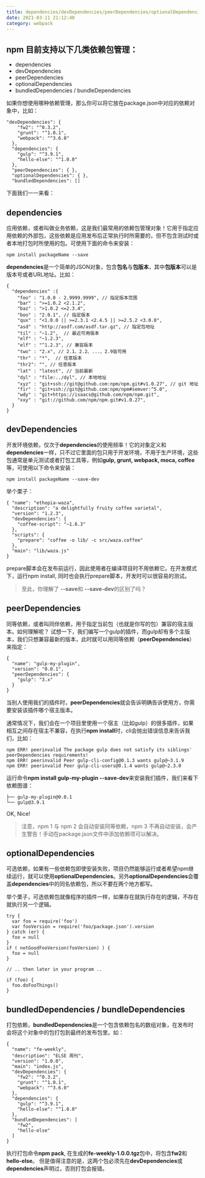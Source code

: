 ```yaml
---
title: dependencies/devDependencies/peerDependencies/optionalDependencies/bundledDependencies
date: 2021-03-11 21:12:40
category: webpack
---
```


## **npm** 目前支持以下几类依赖包管理：

*   dependencies
*   devDependencies
*   peerDependencies
*   optionalDependencies
*   bundledDependencies / bundleDependencies

如果你想使用哪种依赖管理，那么你可以将它放在package.json中对应的依赖对象中，比如：

```
"devDependencies": {
    "fw2": "^0.3.2",
    "grunt": "^1.0.1",
    "webpack": "^3.6.0"
  },
  "dependencies": {
    "gulp": "^3.9.1",
    "hello-else": "^1.0.0"
  },
  "peerDependencies": { },
  "optionalDependencies": { },
  "bundledDependencies": [] 
```

下面我们一一来看：

## dependencies

应用依赖，或者叫做业务依赖，这是我们最常用的依赖包管理对象！它用于指定应用依赖的外部包，这些依赖是应用发布后正常执行时所需要的，但不包含测试时或者本地打包时所使用的包。可使用下面的命令来安装：

```
npm install packageName --save

```

**dependencies**是一个简单的JSON对象，包含**包名**与**包版本**，其中**包版本**可以是版本号或者URL地址。比如：

```
{ 
  "dependencies" :{ 
    "foo" : "1.0.0 - 2.9999.9999", // 指定版本范围
    "bar" : ">=1.0.2 <2.1.2", 
    "baz" : ">1.0.2 <=2.3.4", 
    "boo" : "2.0.1", // 指定版本
    "qux" : "<1.0.0 || >=2.3.1 <2.4.5 || >=2.5.2 <3.0.0", 
    "asd" : "http://asdf.com/asdf.tar.gz", // 指定包地址
    "til" : "~1.2",  // 最近可用版本
    "elf" : "~1.2.3", 
    "elf" : "^1.2.3", // 兼容版本
    "two" : "2.x", // 2.1、2.2、...、2.9皆可用
    "thr" : "*",  // 任意版本
    "thr2": "", // 任意版本
    "lat" : "latest", // 当前最新
    "dyl" : "file:../dyl", // 本地地址
    "xyz" : "git+ssh://git@github.com:npm/npm.git#v1.0.27", // git 地址
    "fir" : "git+ssh://git@github.com:npm/npm#semver:^5.0",
    "wdy" : "git+https://isaacs@github.com/npm/npm.git",
    "xxy" : "git://github.com/npm/npm.git#v1.0.27",
  }
}
```

## devDependencies

开发环境依赖，仅次于**dependencies**的使用频率！它的对象定义和**dependencies**一样，只不过它里面的包只用于开发环境，不用于生产环境，这些包通常是单元测试或者打包工具等，例如**gulp, grunt, webpack, moca, coffee**等，可使用以下命令来安装：

```
npm install packageName --save-dev

```

举个栗子：

```
{ "name": "ethopia-waza",
  "description": "a delightfully fruity coffee varietal",
  "version": "1.2.3",
  "devDependencies": {
    "coffee-script": "~1.6.3"
  },
  "scripts": {
    "prepare": "coffee -o lib/ -c src/waza.coffee"
  },
  "main": "lib/waza.js"
}
```

prepare脚本会在发布前运行，因此使用者在编译项目时不用依赖它。在开发模式下，运行npm install, 同时也会执行prepare脚本，开发时可以很容易的测试。

> 至此，你理解了 **--save**和 **--save-dev**的区别了吗？

## peerDependencies

同等依赖，或者叫同伴依赖，用于指定当前包（也就是你写的包）兼容的宿主版本。如何理解呢？ 试想一下，我们编写一个gulp的插件，而gulp却有多个主版本，我们只想兼容最新的版本，此时就可以用同等依赖（**peerDependencies**）来指定：

```
{
  "name": "gulp-my-plugin",
  "version": "0.0.1",
  "peerDependencies": {
    "gulp": "3.x"
  }
}
```

当别人使用我们的插件时，**peerDependencies**就会告诉明确告诉使用方，你需要安装该插件哪个宿主版本。

通常情况下，我们会在一个项目里使用一个宿主（比如gulp）的很多插件，如果相互之间存在宿主不兼容，在执行**npm install**时，cli会抛出错误信息来告诉我们，比如：

```
npm ERR! peerinvalid The package gulp does not satisfy its siblings' peerDependencies requirements!
npm ERR! peerinvalid Peer gulp-cli-config@0.1.3 wants gulp@~3.1.9
npm ERR! peerinvalid Peer gulp-cli-users@0.1.4 wants gulp@~2.3.0
```

运行命令**npm install gulp-my-plugin --save-dev**来安装我们插件，我们来看下依赖图谱：

```
├── gulp-my-plugin@0.0.1
└── gulp@3.9.1
```

OK, Nice!

> 注意，npm 1 与 npm 2 会自动安装同等依赖，npm 3 不再自动安装，会产生警告！手动在package.json文件中添加依赖项可以解决。

## optionalDependencies

可选依赖，如果有一些依赖包即使安装失败，项目仍然能够运行或者希望npm继续运行，就可以使用**optionalDependencies**。另外**optionalDependencies**会覆盖**dependencies**中的同名依赖包，所以不要在两个地方都写。

举个栗子，可选依赖包就像程序的插件一样，如果存在就执行存在的逻辑，不存在就执行另一个逻辑。

```
try {
  var foo = require('foo')
  var fooVersion = require('foo/package.json').version
} catch (er) {
  foo = null
}
if ( notGoodFooVersion(fooVersion) ) {
  foo = null
}
 
// .. then later in your program ..
 
if (foo) {
  foo.doFooThings()
}
```

## bundledDependencies / bundleDependencies

打包依赖，**bundledDependencies**是一个包含依赖包名的数组对象，在发布时会将这个对象中的包打包到最终的发布包里。如：

```
{
  "name": "fe-weekly",
  "description": "ELSE 周刊",
  "version": "1.0.0",
  "main": "index.js",
  "devDependencies": {
    "fw2": "^0.3.2",
    "grunt": "^1.0.1",
    "webpack": "^3.6.0"
  },
  "dependencies": {
    "gulp": "^3.9.1",
    "hello-else": "^1.0.0"
  },
  "bundledDependencies": [
    "fw2",
    "hello-else"
  ]
}
```

执行打包命令**npm pack**, 在生成的**fe-weekly-1.0.0.tgz**包中，将包含**fw2**和**hello-else**。 但是值得注意的是，这两个包必须先在**devDependencies**或**dependencies**声明过，否则打包会报错。
